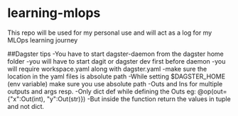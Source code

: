 # learning-mlops

This repo will be used for my personal use and will act as a log for my MLOps learning journey

##Dagster tips
-You have to start dagster-daemon from the dagster home folder
-you will have to start dagit or dagster dev first before daemon
-you will require workspace.yaml along with dagster.yaml
-make sure the location in the yaml files is absolute path
-While setting $DAGSTER_HOME (env variable) make sure you use absolute path
-Outs and Ins for multiple outputs and args resp.
-Only dict def while defining the Outs eg: @op(out={"x":Out(int), "y":Out(str)})
-But inside the function return the values in tuple and not dict.

